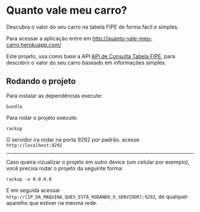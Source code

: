 # Quanto vale meu carro?

Descubra o valor do seu carro na tabela FIPE de forma fácil e simples.

Para acessar a aplicação entre em
http://quanto-vale-meu-carro.herokuapp.com/

Este projeto, usa como base a API [API de Consulta Tabela FIPE](http://fipeapi.appspot.com/), para descobrir o valor do seu carro baseado em informações simples.



## Rodando o projeto
Para instalar as dependências execute:
```
bundle
```

Para rodar o projeto execute:
```
rackup
```
O servidor ira rodar na porta 9292 por padrão.
acesse `http://localhost:9292`

---
Caso queira vizualizar o projeto em outro device (um celular por exemplo), você precisa rodar o projeto da seguinte forma:
```
rackup -o 0.0.0.0
```
E em seguida acessar `http://[IP_DA_MAQUINA_QUES_ESTÁ_RODANDO_O_SERVIDOR]:9292`, de qualquer aparelho que estiver na mesma rede.
